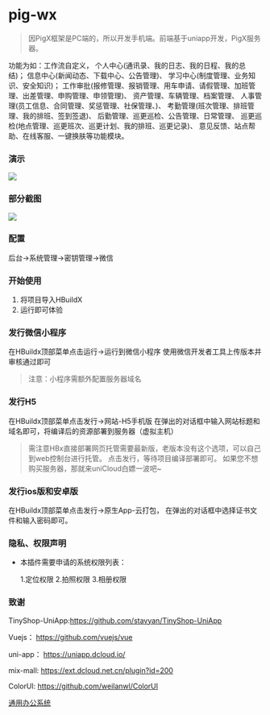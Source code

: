 # pig-wx
>因PigX框架是PC端的，所以开发手机端。前端基于uniapp开发，PigX服务器。

功能为如：工作流自定义，
个人中心(通讯录、我的日志、我的日程、我的总结)；
信息中心(新闻动态、下载中心、公告管理)、
学习中心(制度管理、业务知识、安全知识)；
工作审批(报修管理、报销管理、用车申请、请假管理、加班管理、出差管理、申购管理、申领管理)、
资产管理、车辆管理、档案管理、
人事管理(员工信息、合同管理、奖惩管理、社保管理、)、
考勤管理(班次管理、排班管理、我的排班、签到签退)、
后勤管理、巡更巡检、公告管理、日常管理、
巡更巡检(地点管理、巡更班次、巡更计划、我的排班、巡更记录)、
意见反馈、站点帮助、在线客服、一键换肤等功能模块。

### 演示
![](http://wephp-oa.oss-cn-shenzhen.aliyuncs.com/images/2020/11/23/image_1606146357_mz3LWWi7.png)

### 部分截图
![](http://wephp-oa.oss-cn-shenzhen.aliyuncs.com/images/2020/11/24/image_1606211083_EqU6kbWZ.png)

### 配置
后台->系统管理->密钥管理->微信


### 开始使用

1. 将项目导入HBuildX
2. 运行即可体验

### 发行微信小程序

在HBuildx顶部菜单点击运行->运行到微信小程序
使用微信开发者工具上传版本并审核通过即可
>注意：小程序需额外配置服务器域名

### 发行H5

在HBuildx顶部菜单点击发行->网站-H5手机版
在弹出的对话框中输入网站标题和域名即可，将编译后的资源部署到服务器（虚拟主机）
>需注意HBx直接部署网页托管需要最新版，老版本没有这个选项，可以自己到web控制台进行托管。
点击发行，等待项目编译部署即可。
如果您不想购买服务器，那就来uniCloud白嫖一波吧~

### 发行ios版和安卓版
在HBuildx顶部菜单点击发行->原生App-云打包，
在弹出的对话框中选择证书文件和输入密码即可。

### 隐私、权限声明

- 本插件需要申请的系统权限列表：

	1.定位权限 2.拍照权限 3.相册权限


### 致谢

TinyShop-UniApp:https://github.com/stavyan/TinyShop-UniApp

Vuejs： https://github.com/vuejs/vue

uni-app： https://uniapp.dcloud.io/

mix-mall: https://ext.dcloud.net.cn/plugin?id=200

ColorUI: https://github.com/weilanwl/ColorUI

[通用办公系统](https://ext.dcloud.net.cn/plugin?id=3495#detail)
